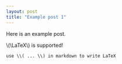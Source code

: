 ```yaml
---
layout: post
title: "Example post 1"
---
```


Here is an example post.

\\(\LaTeX\\) is supported!

```use \\( ... \\) in markdown to write LaTeX```

